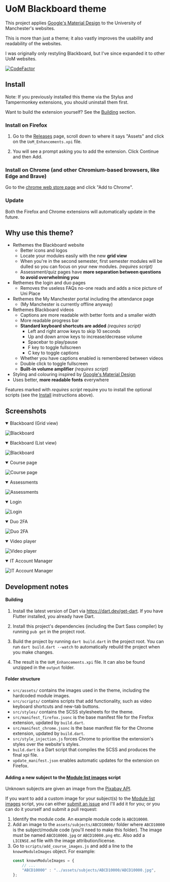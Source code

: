 # UoM Blackboard theme

This project applies [Google's Material Design](https://m3.material.io/) to
the University of Manchester's websites.

This is more than just a theme; it also vastly improves the usability
and readability of the websites.

I was originally only restyling Blackboard, but I've since expanded it to
other UoM websites.

[![CodeFactor](https://www.codefactor.io/repository/github/adil192/blackboardtheme/badge)](https://www.codefactor.io/repository/github/adil192/blackboardtheme)

## Install

Note: If you previously installed this theme via the Stylus and Tampermonkey extensions, you should uninstall them first.

Want to build the extension yourself? See the [Building](#building) section.

### Install on Firefox

1. Go to the [Releases](https://github.com/adil192/BlackboardTheme/releases) page,
scroll down to where it says "Assets" and click on the `UoM_Enhancements.xpi` file.

2. You will see a prompt asking you to add the extension. Click Continue and then Add.

### Install on Chrome (and other Chromium-based browsers, like Edge and Brave)

Go to the
[chrome web store page](https://chromewebstore.google.com/detail/uom-enhancements/igcbpelbigppckbhkmjfmjhgepoblfkn)
and click "Add to Chrome".

### Update

Both the Firefox and Chrome extensions will automatically update in the future.

## Why use this theme?

- Rethemes the Blackboard website
    - Better icons and logos
    - Locate your modules easily with the new **grid view**
    - When you're in the second semester, first semester modules will be dulled so you can focus on your new modules. *(requires script)*
    - Assessment/quiz pages have **more separation between questions to avoid overwhelming you**
- Rethemes the login and duo pages
    - Removes the useless FAQs no-one reads and adds a nice picture of Uni Place
- Rethemes the My Manchester portal including the attendance page
    - (My Manchester is currently offline anyway)
- Rethemes Blackboard videos
   - Captions are more readable with better fonts and a smaller width
   - More readable progress bar
   - **Standard keyboard shortcuts are added** *(requires script)*
      - Left and right arrow keys to skip 10 seconds
      - Up and down arrow keys to increase/decrease volume
      - Spacebar to play/pause
      - F key to toggle fullscreen
      - C key to toggle captions
    - Whether you have captions enabled is remembered between videos
    - Double click to toggle fullscreen
   - **Built-in volume amplifier** *(requires script)*
- Styling and colouring inspired by [Google's Material Design](https://m3.material.io/)
- Uses better, **more readable fonts** everywhere

Features marked with *requires script* require you to install the optional scripts (see the [Install](https://github.com/adil192/BlackboardTheme#install) instructions above).

## Screenshots

<details open>
<summary>Blackboard (Grid view)</summary>

![Blackboard](screenshots/blackboard-grid.png)
</details>
<details open>
<summary>Blackboard (List view)</summary>

![Blackboard](screenshots/blackboard-list.png)
</details>
<details open>
<summary>Course page</summary>

![Course page](screenshots/course.png)
</details>
<details open>
<summary>Assessments</summary>

![Assessments](screenshots/quiz.png)
</details>
<details open>
<summary>Login</summary>

![Login](screenshots/login.png)
</details>
<details open>
<summary>Duo 2FA</summary>

![Duo 2FA](screenshots/duo.png)
</details>
<details open>
<summary>Video player</summary>

![Video player](screenshots/video.png)
</details>
<details open>
<summary>IT Account Manager</summary>

![IT Account Manager](screenshots/iam.png)
</details>

## Development notes

#### Building

1. Install the latest version of Dart via https://dart.dev/get-dart. If you have Flutter installed, you already have Dart. 

2. Install this project's dependencies (including the Dart Sass compiler) by running `pub get` in the project root.

3. Build the project by running `dart build.dart` in the project root.
   You can run `dart build.dart --watch` to automatically rebuild the project when you make changes.

4. The result is the `UoM_Enhancements.xpi` file. It can also be found unzipped in the `output` folder.

#### Folder structure

- `src/assets/` contains the images used in the theme, including the hardcoded module images.
- `src/scripts/` contains scripts that add functionality, such as video keyboard shortcuts and new-tab buttons.
- `src/styles/` contains the SCSS stylesheets for the theme.
- `src/manifest_firefox.jsonc` is the base manifest file for the Firefox extension, updated by `build.dart`.
- `src/manifest_chrome.jsonc` is the base manifest file for the Chrome extension, updated by `build.dart`.
- `src/style_injection.js` forces Chrome to prioritise the extension's styles over the website's styles.
- `build.dart` is a Dart script that compiles the SCSS and produces the final xpi file.
- `update_manifest.json` enables automatic updates for the extension on Firefox.

#### Adding a new subject to the [Module list images](https://greasyfork.org/en/scripts/479199-uom-blackboard-add-course-images) script

Unknown subjects are given an image from the [Pixabay API](https://pixabay.com/api/docs/).

If you want to add a custom image for your subject(s) to the
[Module list images](https://greasyfork.org/en/scripts/479199-uom-blackboard-add-course-images)
script, you can either
[submit an issue](https://github.com/adil192/BlackboardTheme/issues/new)
and I'll add it for you;
or you can do it yourself and submit a pull request:

1. Identify the module code. An example module code is `ABCD10000`.
2. Add an image to the `assets/subjects/ABCD10000/` folder where `ABCD10000` is the subject/module code (you'll need to make this folder). The image must be named `ABCD10000.jpg` or `ABCD10000.png` etc. Also add a `LICENSE.md` file with the image attribution/license.
3. Go to `scripts/add_course_images.js` and add a line to the `knownModuleImages` object. For example:
    ```js
    const knownModuleImages = {
        // ...
        "ABCD10000" : "../assets/subjects/ABCD10000/ABCD10000.jpg",
    };
    ```
